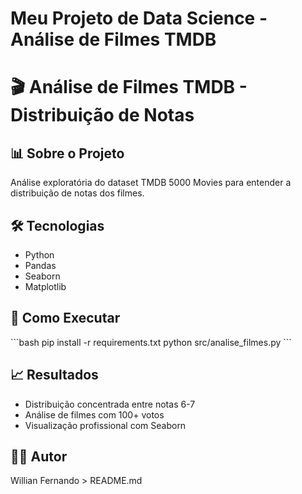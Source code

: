 ﻿# Meu Projeto de Data Science - Análise de Filmes TMDB

# 🎬 Análise de Filmes TMDB - Distribuição de Notas

## 📊 Sobre o Projeto
Análise exploratória do dataset TMDB 5000 Movies para entender a distribuição de notas dos filmes.

## 🛠️ Tecnologias
- Python
- Pandas
- Seaborn
- Matplotlib

## 🚀 Como Executar
\`\`\`bash
pip install -r requirements.txt
python src/analise_filmes.py
\`\`\`

## 📈 Resultados
- Distribuição concentrada entre notas 6-7
- Análise de filmes com 100+ votos
- Visualização profissional com Seaborn

## 👨‍💻 Autor
Willian Fernando > README.md

